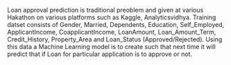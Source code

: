 Loan approval prediction is traditional preoblem and given at various Hakathon on various platforms such as Kaggle, Analyticsvidhya. Training datset consists of Gender, Married, Dependents, Education, Self_Employed, ApplicantIncome, CoapplicantIncome, LoanAmount, Loan_Amount_Term, Credit_History, Property_Area and Loan_Status (Approved/Rejected). Using this data a Machine Learning model is to create such that next time it will predict that if Loan for particular application is to approve or not.

